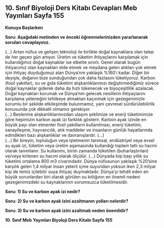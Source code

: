 ## 10. Sınıf Biyoloji Ders Kitabı Cevapları Meb Yayınları Sayfa 155

**Konuya Başlarken**

**Soru: Aşağıdaki metinden ve önceki öğrenmelerinizden yararlanarak soruları cevaplayınız.**

(…) Artan nüfus ve gelişen teknoloji ile birlikte doğal kaynaklara olan talep de her geçen gün artıyor. Üretim ve tüketim ihtiyaçlarını karşılamak için kullandığımız doğal kaynaklar ise elbette sınırlı. Genel olarak bugün ihtiyacımız olan kaynakları elde etmek ve meydana gelen atıkları yok etmek için ihtiyaç duyduğumuz alan Dünya’nm yaklaşık %160’ı kadar. Diğer bir deyişle, doğanın bize sunduğundan çok daha fazlasını tüketiyoruz. Karbon (fosil yakıtlar), su ve gıda tüketimi alışkanlıklarımızı değiştirmediğimiz sürece doğal kaynaklar giderek daha da hızlı tükenecek ve biyoçeşitlilik azalacak. Doğal kaynakları korumak ve Dünya’nm gelecek nesillerin ihtiyaçlarını karşılama yeteneğini tehlikeye atmaktan kaçınmak için gezegenimizle sorumlu bir şekilde etkileşimde bulunmamız, yani çevresel sürdürülebilirlik konusunda çok dikkatli olmamız gerekiyor.  
 (…) Beslenme alışkanlıklarımızdan ulaşım şeklimize ve enerji tüketimimize göre hepimizin karbon ayak izi farklılık gösterir. Karbon ayak izinde en büyük payı olan etmenler fosil yakıtların kullanılması, enerji tüketimi, sanayileşme, hayvancılık, atık maddeler ve insanların günlük hayatlarında edindikleri bazı alışkanlıklar ve davranışlardır. (…)  
 (…) Bir bireyin, topluluğun veya işletmenin tarımsal, endüstriyel veya evsel su ayak izi, tüketim veya üretim aşamasında kullandığı toplam tatlı su hacmi olarak tanımlanır. Su kullanımı, birim zamanda tüketilen (buharlaştırılan) ve/veya kirlenen su hacmi olarak ölçülür. (…) Dünyada kişi başı yıllık su tüketimi ortalama 800 m3 civarındadır. Dünya nüfusunun yaklaşık %20’sine karşılık gelen 1,4 milyar insan yeterli içme suyundan yoksun iken 2,3 milyar kişi de temiz içilebilir suya ihtiyaç duymaktadır. Dünya’yı tehdit eden en büyük sorunlardan biri olarak görülen su kıtlığının en önemli nedeni gezegenimizdeki su kaynaklarının sorumsuzca tüketilmesidir.

**Soru: 1) Su ve karbon ayak izi nedir?**

**Soru: 2) Su ve karbon ayak izini azaltmanın yolları nelerdir?**

**Soru: 3) Su ve karbon ayak izini azaltmak neden önemlidir?**

**10. Sınıf Meb Yayınları Biyoloji Ders Kitabı Sayfa 155**